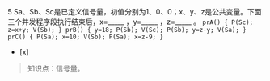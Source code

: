 5
Sa、Sb、Sc是已定义信号量，初值分别为1、0、0；x、y、z是公共变量。下面三个并发程序段执行结束后，x=_____ ，y=_____ ，z=_____
。
    ```
	     prA()
	    { P(Sc);
	    z=x+y;
	    V(Sb);
	    }
	     prB()
	    { y=18;
	    P(Sb); V(Sc);
	    P(Sb);
	    y=z-y;
	    V(Sa);
	    }
	     prC()
	    { P(Sa);
	    x=10;
	    V(Sb);
	    P(Sa);
	    x=z-9;
	    }
	    ```
- [x]  

> 知识点：信号量。
